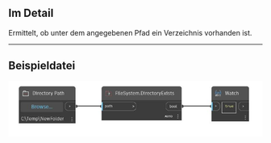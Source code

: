 ## Im Detail
Ermittelt, ob unter dem angegebenen Pfad ein Verzeichnis vorhanden ist.
___
## Beispieldatei

![DirectoryExists](./DSCore.IO.FileSystem.DirectoryExists_img.jpg)

